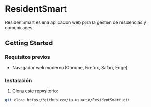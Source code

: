 # ResidentSmart

ResidentSmart es una aplicación web para la gestión de residencias y comunidades.

## Getting Started

### Requisitos previos
- Navegador web moderno (Chrome, Firefox, Safari, Edge)

### Instalación
1. Clona este repositorio:
```bash
git clone https://github.com/tu-usuario/ResidentSmart.git
```